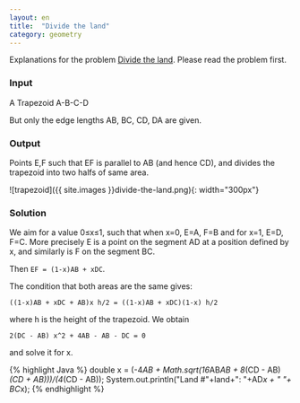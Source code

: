 ```yaml
---
layout: en
title:  "Divide the land"
category: geometry
---
```


Explanations for the problem [Divide the land](http://uva.onlinejudge.org/index.php?option=onlinejudge&page=show_problem&problem=2695).  Please read the problem first.


### Input

A Trapezoid A-B-C-D

But only the edge lengths AB, BC, CD, DA are given.

### Output

Points E,F such that EF is parallel to AB (and hence CD), and divides the trapezoid into two halfs of same area.

![trapezoid]({{ site.images }}divide-the-land.png){: width="300px"}

### Solution

We aim for a value 0≤x≤1, such that when x=0, E=A, F=B and for x=1, E=D, F=C.  More precisely E is a point on the segment AD at a position defined by x, and similarly is F on the segment BC.

Then ```EF = (1-x)AB + xDC```.

The condition that both areas are the same gives:

    ((1-x)AB + xDC + AB)x h/2 = ((1-x)AB + xDC)(1-x) h/2

where h is the height of the trapezoid.
We obtain

    2(DC - AB) x^2 + 4AB - AB - DC = 0

and solve it for x.

{% highlight Java %}
double x = (-4*AB + Math.sqrt(16*AB*AB + 8*(CD - AB)*(CD + AB)))/(4*(CD - AB));
System.out.println("Land #"+land+": "+AD*x + " "+ BC*x);
{% endhighlight %}
